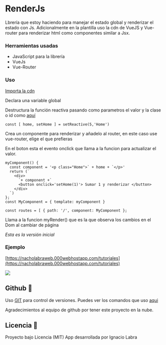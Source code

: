 # RenderJs

Lbrería que estoy haciendo para manejar el estado global y renderizar el estado con Js.
Adicionalmente en la plantilla uso la cdn de VueJS y Vue-router para renderizar html como componentes similar a Jsx.

### Herramientas usadas

* JavaScript para la librería
* VueJs
* Vue-Router

### Uso

[Importa la cdn](./js/RenderJs.js)

Declara una variable global

Destructura la función reactiva pasando como parametros el valor y la clase o id como [aquí](https://github.com/naxo25/RenderJs/blob/0.1/js/store.js#L143)
```
const [ home, setHome ] = setReactive(5,'Home')
```

Crea un componente para renderizar y añadelo al router, en este caso use vue-router, elige el que prefieras

En el boton esta el evento onclick que llama a la funcion para actualizar el valor.

```
myComponent() {
  const component = '<p class="Home">` + home + `</p>'
  return (`
    <div>
      `+ component +`
      <button onclick='setHome(1)'> Sumar 1 y renderizar </button>
    </div>
  `)
};
const MyComponent = { template: myComponent }

const routes = [ { path: '/', component: MyComponent };
```

Llama a la funcion myRender() que es la que observa los cambios en el Dom al cambiar de página
<!-- ```
``` página
```
``` -->
*Esta es la versión inicial*

### Ejemplo

[https://nacholabraweb.000webhostapp.com/tutoriales](https://nacholabraweb.000webhostapp.com/tutoriales)

![](./public/0fe39075-c85d-43fa-ac24-f38d07f062df.jpeg)

## Github 📌

Uso [GIT](https://git-scm.com/) para control de versiones.
Puedes ver los comandos que uso [aqui](https://nacholabraweb.000webhostapp.com/tutoriales)

Agradecimientos al equipo de github por tener este proyecto en la nube.

## Licencia 📄

Proyecto bajo Licencia (MIT)
App desarrollada por Ignacio Labra
